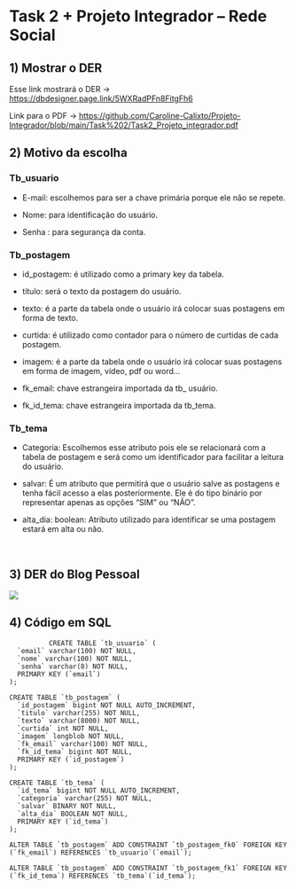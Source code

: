 # Task 2 + Projeto Integrador – Rede Social


## 1) Mostrar o DER 

Esse link mostrará o DER -> https://dbdesigner.page.link/5WXRadPFn8FitgFh6

Link para o PDF -> https://github.com/Caroline-Calixto/Projeto-Integrador/blob/main/Task%202/Task2_Projeto_integrador.pdf

## 2) Motivo da escolha

<div>

### Tb_usuario
 
* E-mail: escolhemos para ser a chave primária porque ele não se repete.

* Nome: para identificação do usuário.

* Senha : para segurança da conta.

### Tb_postagem
* id_postagem: é utilizado como a primary key da tabela.

* título: será o texto da postagem do usuário.

* texto: é a parte da tabela onde o usuário irá colocar suas postagens em forma de texto.

* curtida: é utilizado como contador para o número de curtidas de cada postagem.

* imagem: é a parte da tabela onde o usuário irá colocar suas postagens em forma de imagem, vídeo, pdf ou word...

* fk_email: chave estrangeira importada da tb_ usuário.

* fk_id_tema: chave estrangeira importada da tb_tema.

### Tb_tema
* Categoria: Escolhemos esse atributo pois ele se relacionará com a tabela de postagem e será como um identificador para facilitar a leitura do usuário.

* salvar:  É um atributo que permitirá que o usuário salve as postagens e tenha fácil acesso a elas posteriormente. Ele é do tipo binário por representar apenas as opções “SIM” ou “NÃO”.

* alta_dia: boolean: Atributo utilizado para identificar se uma postagem estará em alta ou não.


<br>

## 3) DER do Blog Pessoal 

 
 <img src = "https://github.com/Caroline-Calixto/Projeto-Integrador/blob/main/Task%202/Task2_Projeto_Integrador.png"> </img>
      

## 4) Código em SQL 

              CREATE TABLE `tb_usuario` (
      `email` varchar(100) NOT NULL,
      `nome` varchar(100) NOT NULL,
      `senha` varchar(8) NOT NULL,
      PRIMARY KEY (`email`)
    );

    CREATE TABLE `tb_postagem` (
      `id_postagem` bigint NOT NULL AUTO_INCREMENT,
      `titulo` varchar(255) NOT NULL,
      `texto` varchar(8000) NOT NULL,
      `curtida` int NOT NULL,
      `imagem` longblob NOT NULL,
      `fk_email` varchar(100) NOT NULL,
      `fk_id_tema` bigint NOT NULL,
      PRIMARY KEY (`id_postagem`)
    );

    CREATE TABLE `tb_tema` (
      `id_tema` bigint NOT NULL AUTO_INCREMENT,
      `categoria` varchar(255) NOT NULL,
      `salvar` BINARY NOT NULL,
      `alta_dia` BOOLEAN NOT NULL,
      PRIMARY KEY (`id_tema`)
    );

    ALTER TABLE `tb_postagem` ADD CONSTRAINT `tb_postagem_fk0` FOREIGN KEY (`fk_email`) REFERENCES `tb_usuario`(`email`);

    ALTER TABLE `tb_postagem` ADD CONSTRAINT `tb_postagem_fk1` FOREIGN KEY (`fk_id_tema`) REFERENCES `tb_tema`(`id_tema`);



